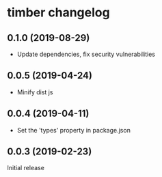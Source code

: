 # timber changelog

## 0.1.0 (2019-08-29)

- Update dependencies, fix security vulnerabilities

## 0.0.5 (2019-04-24)

- Minify dist js

## 0.0.4 (2019-04-11)

- Set the 'types' property in package.json

## 0.0.3 (2019-02-23)

Initial release
